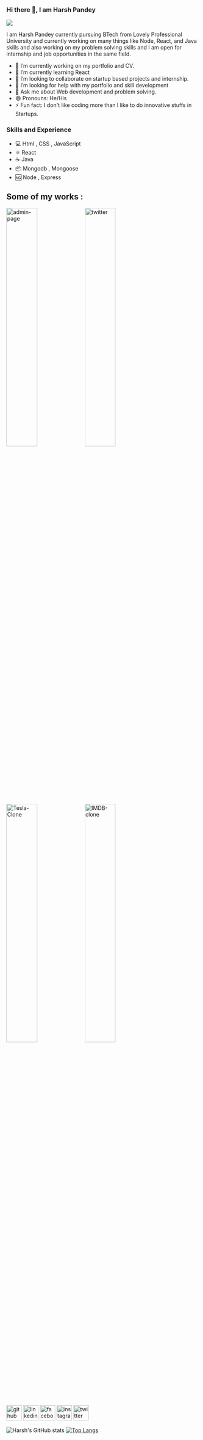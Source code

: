 ### Hi there 👋, I am Harsh Pandey
![](https://pbs.twimg.com/profile_banners/1363910327499329537/1668583337/1080x360)

I am Harsh Pandey currently pursuing BTech from Lovely Professional University and currently working on many things like Node, React, and Java skills and also working on my problem solving skills and I am open for internship and job opportunities in the same field. 

- 🔭 I’m currently working on my portfolio and CV. 
- 🌱 I’m currently learning React 
- 👯 I’m looking to collaborate on startup based projects and internship. 
- 🤔 I’m looking for help with my portfolio and skill development 
- 💬 Ask me about Web development and problem solving. 
- 😄 Pronouns: He/His 
- ⚡ Fun fact: I don't like coding more than I like to do innovative stuffs in Startups.


### Skills and Experience   

* 💻 Html , CSS , JavaScript
* ⚛ React
* ☕ Java
* 📦 Mongodb , Mongoose
* 🆖 Node , Express

## Some of my works :
<a href="https://admin-page-sage.vercel.app"><img src="https://i.ibb.co/ryCpmTm/Screenshot-81.png" alt="admin-page" width="40%"></a>
<a href="https://twitterclone-eight.vercel.app"><img src="https://i.ibb.co/5KGZJhT/twitter.png" alt="twitter" width="40%"></a></br>
<a href="https://tesla-clone-snowy.vercel.app"><img src="https://i.ibb.co/mGT2STM/Screenshot-85.png" alt="Tesla-Clone" width="40%"></a>
<a href="https://imdb-clone-roan.vercel.app"><img src="https://i.ibb.co/DpgFtDz/Screenshot-88.png" alt="IMDB-clone" width="40%"></a>


[<img src='https://cdn.jsdelivr.net/npm/simple-icons@3.0.1/icons/github.svg' alt='github' height='40'>](https://github.com/PandeyHarsh433)  [<img src='https://cdn.jsdelivr.net/npm/simple-icons@3.0.1/icons/linkedin.svg' alt='linkedin' height='40'>](https://www.linkedin.com/in/harsh-pandey-56a1961b6/)  [<img src='https://cdn.jsdelivr.net/npm/simple-icons@3.0.1/icons/facebook.svg' alt='facebook' height='40'>](https://www.facebook.com/profile.php?id=100023977083779)  [<img src='https://cdn.jsdelivr.net/npm/simple-icons@3.0.1/icons/instagram.svg' alt='instagram' height='40'>](https://www.instagram.com/iharsh144/)  [<img src='https://cdn.jsdelivr.net/npm/simple-icons@3.0.1/icons/twitter.svg' alt='twitter' height='40'>](https://twitter.com/HarshPa58163449)  

![Harsh's GitHub stats](https://github-readme-stats.vercel.app/api?username=PandeyHarsh433&show_icons=true&theme=radical)
[![Top Langs](https://github-readme-stats.vercel.app/api/top-langs/?username=PandeyHarsh433&layout=compact)](https://github.com/PandeyHarsh433/github-readme-stats)
